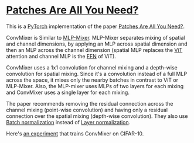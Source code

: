 #  [Patches Are All You Need?](https://nn.labml.ai/conv_mixer/index.html)

This is a [PyTorch](https://pytorch.org) implementation of the paper
[Patches Are All You Need?](https://papers.labml.ai/paper/2201.09792).

ConvMixer is Similar to [MLP-Mixer](https://nn.labml.ai/transformers/mlp_mixer/index.html).
MLP-Mixer separates mixing of spatial and channel dimensions, by applying an MLP across spatial dimension
and then an MLP across the channel dimension
(spatial MLP replaces the [ViT](https://nn.labml.ai/transformers/vit/index.html) attention
and channel MLP is the [FFN](https://nn.labml.ai/transformers/feed_forward.html) of ViT).

ConvMixer uses a 1x1 convolution for channel mixing and a
depth-wise convolution for spatial mixing.
Since it's a convolution instead of a full MLP across the space, it mixes only the nearby batches in
contrast to ViT or MLP-Mixer.
Also, the MLP-mixer uses MLPs of two layers for each mixing and ConvMixer uses a single layer for each mixing.

The paper recommends removing the residual connection across the channel mixing (point-wise convolution)
and having only a residual connection over the spatial mixing (depth-wise convolution).
They also use [Batch normalization](https://nn.labml.ai/normalization/batch_norm/index.html) instead
of [Layer normalization](../normalization/layer_norm/index.html).

Here's [an experiment](https://nn.labml.ai/conv_mixer/experiment.html) that trains ConvMixer on CIFAR-10.
